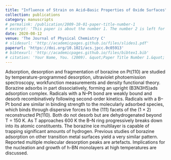```yaml
---
title: "Influence of Strain on Acid–Basic Properties of Oxide Surfaces"
collection: publications
category: manuscripts
# permalink: /publication/2009-10-01-paper-title-number-1
# excerpt: 'This paper is about the number 1. The number 2 is left for future work.'
date: 2020-08-12
venue: 'The Journal of Physical Chemistry C'
# slidesurl: 'http://academicpages.github.io/files/slides1.pdf'
paperurl: 'https://doi.org/10.1021/acs.jpcc.0c05913'
# bibtexurl: 'http://academicpages.github.io/files/bibtex1.bib'
# citation: 'Your Name, You. (2009). &quot;Paper Title Number 1.&quot; <i>Journal 1</i>. 1(1).'
---
```


Adsorption, desorption and fragmentation of borazine on Pt(110) are studied by temperature-programmed desorption, ultraviolet photoemission spectroscopy, workfunction measurements and density functional theory. Borazine adsorbs in part dissociatively, forming an upright (B3N3H5)ads adsorption complex. Radicals with a N–Pt bond are weakly bound and desorb recombinatively following second-order kinetics. Radicals with a B–Pt bond are similar in binding strength to the molecularly adsorbed species, which binds through dispersive forces to the (111) facets of the (1 × 2) reconstructed Pt(110). Both do not desorb but are dehydrogenated beyond T = 150 K. As T approaches 600 K the B–N ring progressively breaks down into its atomic constituents. The borazine ice multilayer is capable of trapping significant amounts of hydrogen. Previous studies of borazine adsorption on other transition metal surfaces yield a very similar pattern. Reported multiple molecular desorption peaks are artefacts. Implications for the nucleation and growth of h-BN monolayers at high temperatures are discussed.
